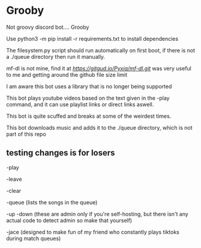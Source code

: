 # Grooby
Not groovy discord bot.... Grooby


Use python3 -m pip install -r requirements.txt to install dependencies

The filesystem.py script should run automatically on first boot, if there is not a ./queue directory then run it manually.

mf-dl is not mine, find it at *https://gitgud.io/Pyxia/mf-dl.git* was very useful to me and getting around the github file size limit

I am aware this bot uses a library that is no longer being supported

This bot plays youtube videos based on the text given in the -play command, and it can use playlist links or direct links aswell.

This bot is quite scuffed and breaks at some of the weirdest times.

This bot downloads music and adds it to the ./queue directory, which is not part of this repo

## testing changes is for losers


  -play <song to play>

  -leave

  -clear

  -queue (lists the songs in the queue)

  -up
  -down (these are admin only if you're self-hosting, but there isn't any actual code to detect admin so make that yourself)

  -jace (designed to make fun of my friend who constantly plays tiktoks during match queues)
